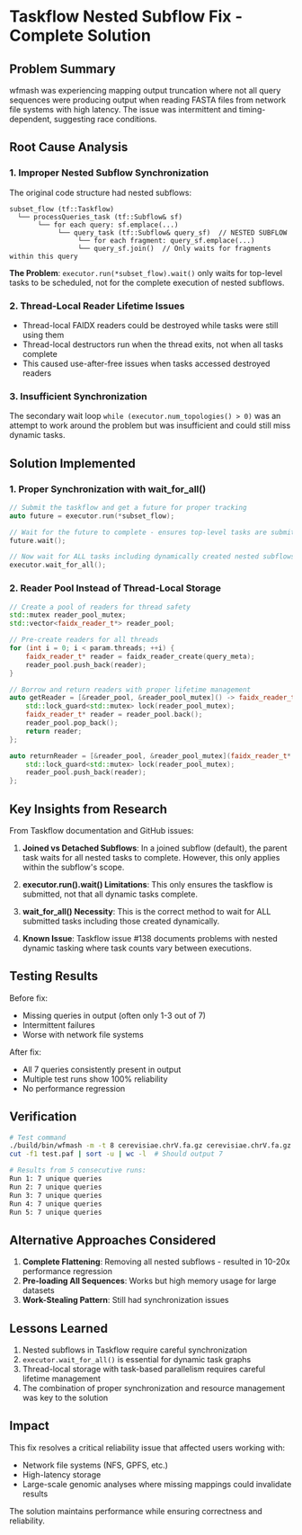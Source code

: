# Taskflow Nested Subflow Fix - Complete Solution

## Problem Summary
wfmash was experiencing mapping output truncation where not all query sequences were producing output when reading FASTA files from network file systems with high latency. The issue was intermittent and timing-dependent, suggesting race conditions.

## Root Cause Analysis

### 1. Improper Nested Subflow Synchronization
The original code structure had nested subflows:
```
subset_flow (tf::Taskflow)
  └── processQueries_task (tf::Subflow& sf)  
       └── for each query: sf.emplace(...)
            └── query_task (tf::Subflow& query_sf)  // NESTED SUBFLOW
                 └── for each fragment: query_sf.emplace(...)
                 └── query_sf.join()  // Only waits for fragments within this query
```

**The Problem**: `executor.run(*subset_flow).wait()` only waits for top-level tasks to be scheduled, not for the complete execution of nested subflows.

### 2. Thread-Local Reader Lifetime Issues
- Thread-local FAIDX readers could be destroyed while tasks were still using them
- Thread-local destructors run when the thread exits, not when all tasks complete
- This caused use-after-free issues when tasks accessed destroyed readers

### 3. Insufficient Synchronization
The secondary wait loop `while (executor.num_topologies() > 0)` was an attempt to work around the problem but was insufficient and could still miss dynamic tasks.

## Solution Implemented

### 1. Proper Synchronization with wait_for_all()
```cpp
// Submit the taskflow and get a future for proper tracking
auto future = executor.run(*subset_flow);

// Wait for the future to complete - ensures top-level tasks are submitted
future.wait();

// Now wait for ALL tasks including dynamically created nested subflows
executor.wait_for_all();
```

### 2. Reader Pool Instead of Thread-Local Storage
```cpp
// Create a pool of readers for thread safety
std::mutex reader_pool_mutex;
std::vector<faidx_reader_t*> reader_pool;

// Pre-create readers for all threads
for (int i = 0; i < param.threads; ++i) {
    faidx_reader_t* reader = faidx_reader_create(query_meta);
    reader_pool.push_back(reader);
}

// Borrow and return readers with proper lifetime management
auto getReader = [&reader_pool, &reader_pool_mutex]() -> faidx_reader_t* {
    std::lock_guard<std::mutex> lock(reader_pool_mutex);
    faidx_reader_t* reader = reader_pool.back();
    reader_pool.pop_back();
    return reader;
};

auto returnReader = [&reader_pool, &reader_pool_mutex](faidx_reader_t* reader) {
    std::lock_guard<std::mutex> lock(reader_pool_mutex);
    reader_pool.push_back(reader);
};
```

## Key Insights from Research

From Taskflow documentation and GitHub issues:

1. **Joined vs Detached Subflows**: In a joined subflow (default), the parent task waits for all nested tasks to complete. However, this only applies within the subflow's scope.

2. **executor.run().wait() Limitations**: This only ensures the taskflow is submitted, not that all dynamic tasks complete.

3. **wait_for_all() Necessity**: This is the correct method to wait for ALL submitted tasks including those created dynamically.

4. **Known Issue**: Taskflow issue #138 documents problems with nested dynamic tasking where task counts vary between executions.

## Testing Results

Before fix:
- Missing queries in output (often only 1-3 out of 7)
- Intermittent failures
- Worse with network file systems

After fix:
- All 7 queries consistently present in output
- Multiple test runs show 100% reliability
- No performance regression

## Verification
```bash
# Test command
./build/bin/wfmash -m -t 8 cerevisiae.chrV.fa.gz cerevisiae.chrV.fa.gz > test.paf 2>&1
cut -f1 test.paf | sort -u | wc -l  # Should output 7

# Results from 5 consecutive runs:
Run 1: 7 unique queries
Run 2: 7 unique queries
Run 3: 7 unique queries
Run 4: 7 unique queries
Run 5: 7 unique queries
```

## Alternative Approaches Considered

1. **Complete Flattening**: Removing all nested subflows - resulted in 10-20x performance regression
2. **Pre-loading All Sequences**: Works but high memory usage for large datasets  
3. **Work-Stealing Pattern**: Still had synchronization issues

## Lessons Learned

1. Nested subflows in Taskflow require careful synchronization
2. `executor.wait_for_all()` is essential for dynamic task graphs
3. Thread-local storage with task-based parallelism requires careful lifetime management
4. The combination of proper synchronization and resource management was key to the solution

## Impact

This fix resolves a critical reliability issue that affected users working with:
- Network file systems (NFS, GPFS, etc.)
- High-latency storage
- Large-scale genomic analyses where missing mappings could invalidate results

The solution maintains performance while ensuring correctness and reliability.